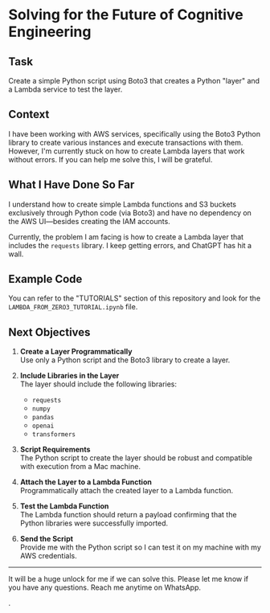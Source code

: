 # Solving for the Future of Cognitive Engineering

## Task
Create a simple Python script using Boto3 that creates a Python "layer" and a Lambda service to test the layer.

## Context
I have been working with AWS services, specifically using the Boto3 Python library to create various instances and execute transactions with them. However, I'm currently stuck on how to create Lambda layers that work without errors. If you can help me solve this, I will be grateful.

## What I Have Done So Far
I understand how to create simple Lambda functions and S3 buckets exclusively through Python code (via Boto3) and have no dependency on the AWS UI—besides creating the IAM accounts. 

Currently, the problem I am facing is how to create a Lambda layer that includes the `requests` library. I keep getting errors, and ChatGPT has hit a wall.

## Example Code
You can refer to the "TUTORIALS" section of this repository and look for the `LAMBDA_FROM_ZERO3_TUTORIAL.ipynb` file.

## Next Objectives
1. **Create a Layer Programmatically**  
   Use only a Python script and the Boto3 library to create a layer.
   
2. **Include Libraries in the Layer**  
   The layer should include the following libraries:
   - `requests`
   - `numpy`
   - `pandas`
   - `openai`
   - `transformers`

3. **Script Requirements**  
   The Python script to create the layer should be robust and compatible with execution from a Mac machine.

4. **Attach the Layer to a Lambda Function**  
   Programmatically attach the created layer to a Lambda function.

5. **Test the Lambda Function**  
   The Lambda function should return a payload confirming that the Python libraries were successfully imported.

6. **Send the Script**  
   Provide me with the Python script so I can test it on my machine with my AWS credentials.

---

It will be a huge unlock for me if we can solve this. Please let me know if you have any questions. Reach me anytime on WhatsApp.




.
